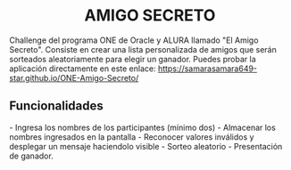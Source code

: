 <h1 style ="text-align: center;">AMIGO SECRETO</h1>

Challenge del programa ONE de Oracle y ALURA llamado "El Amigo Secreto". Consiste en crear una lista personalizada de amigos que serán sorteados aleatoriamente para elegir un ganador. 
Puedes probar la aplicación directamente en este enlace: https://samarasamara649-star.github.io/ONE-Amigo-Secreto/


<h2>Funcionalidades</h2>
- Ingresa los nombres de los participantes (mínimo dos)
- Almacenar los nombres ingresados en la pantalla
- Reconocer valores inválidos y desplegar un mensaje haciendolo visible
- Sorteo aleatorio 
- Presentación de ganador.
